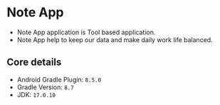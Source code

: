 # Note App

- Note App application is Tool based application.
- Note App help to keep our data and make daily work life balanced.



## Core details

- Android Gradle Plugin: `8.5.0`
- Gradle Version: `8.7`
- JDK: `17.0.10`